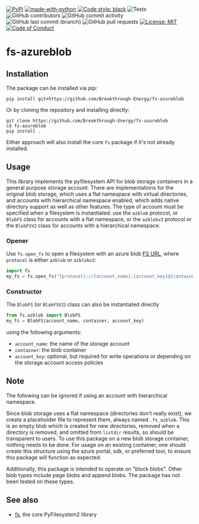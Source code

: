 [![PyPI](https://img.shields.io/pypi/v/fs-azureblob?color=purple)](https://pypi.org/project/fs-azureblob/)
[![made-with-python](https://img.shields.io/badge/Made%20with-Python-1f425f.svg)](https://www.python.org/)
[![Code style: black](https://img.shields.io/badge/code%20style-black-000000.svg)](https://github.com/psf/black)
![Tests](https://github.com/Breakthrough-Energy/fs-azureblob/workflows/Tests/badge.svg)
![GitHub contributors](https://img.shields.io/github/contributors/Breakthrough-Energy/fs-azureblob?logo=GitHub)
![GitHub commit activity](https://img.shields.io/github/commit-activity/m/Breakthrough-Energy/fs-azureblob?logo=GitHub)
![GitHub last commit (branch)](https://img.shields.io/github/last-commit/Breakthrough-Energy/fs-azureblob/main?logo=GitHub)
![GitHub pull requests](https://img.shields.io/github/issues-pr/Breakthrough-Energy/fs-azureblob?logo=GitHub)
[![License: MIT](https://img.shields.io/badge/License-MIT-yellow.svg)](https://opensource.org/licenses/MIT)
[![Code of Conduct](https://img.shields.io/badge/code%20of-conduct-ff69b4.svg?style=flat)](https://breakthrough-energy.github.io/docs/communication/code_of_conduct.html)

# fs-azureblob

## Installation

The package can be installed via pip:
```
pip install git+https://github.com/Breakthrough-Energy/fs-azureblob
```

Or by cloning the repository and installing directly:
```
git clone https://github.com/Breakthrough-Energy/fs-azureblob
cd fs-azureblob
pip install .
```
Either approach will also install the core `fs` package if it's not already installed.

## Usage

This library implements the pyfilesystem API for blob storage containers in a general
purpose storage account. There are implementations for the original blob storage, which
uses a flat namespace with virtual directories, and accounts with hierarchical namespace
enabled, which adds native directory support as well as other features. The type of
account must be specified when a filesystem is instantiated: use the `azblob` protocol,
or `BlobFS` class for accounts with a flat namespace, or the `azblobv2` protocol or the
`BlobFSV2` class for accounts with a hierarchical namespace. 

### Opener

Use `fs.open_fs` to open a filesystem with an azure blob
[FS URL](https://docs.pyfilesystem.org/en/latest/openers.html), where `protocol` is
either `azblob` or `azblobv2`:

```python
import fs
my_fs = fs.open_fs("[protocol]://[account_name]:[account_key]@[container]")
```

### Constructor

The `BlobFS` (or `BlobFSV2`) class can also be instantiated directly

```python
from fs.azblob import BlobFS
my_fs = BlobFS(account_name, container, account_key)
```

using the following arguments:

- `account_name`: the name of the storage account
- `container`: the blob container
- `account_key`: optional, but required for write operations or depending on the storage account access policies

## Note
The following can be ignored if using an account with hierarchical namespace.

Since blob storage uses a flat namespace (directories don't really exist), we create a
placeholder file to represent them, always named `.fs_azblob`. This is an empty blob
which is created for new directories, removed when a directory is removed, and omitted
from `listdir` results, so should be transparent to users. To use this package on a new
blob storage container, nothing needs to be done. For usage on an existing container,
one should create this structure using the azure portal, sdk, or preferred tool, to
ensure this package will function as expected.

Additionally, this package is intended to operate on "block blobs". Other blob types
include page blobs and append blobs. The package has not been tested on these types.


## See also

-   [fs](https://github.com/Pyfilesystem/pyfilesystem2), the core
    PyFilesystem2 library

